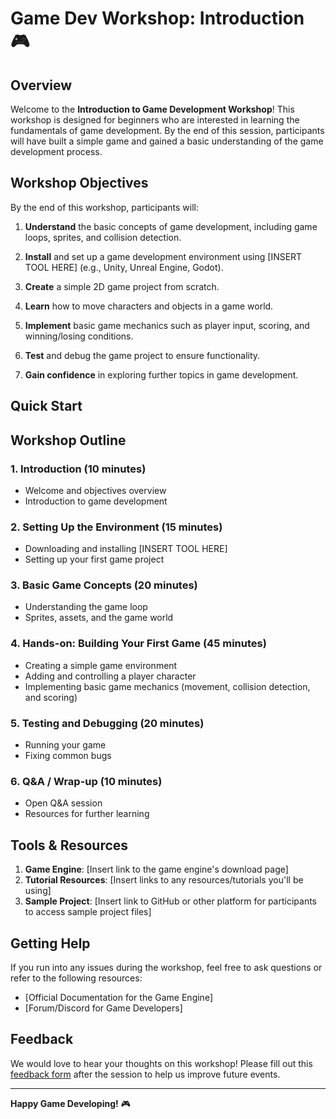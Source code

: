 # Game Dev Workshop: Introduction 🎮

## Overview

Welcome to the **Introduction to Game Development Workshop**! This workshop is designed for beginners who are interested in learning the fundamentals of game development. By the end of this session, participants will have built a simple game and gained a basic understanding of the game development process.

## Workshop Objectives

By the end of this workshop, participants will:
1. **Understand** the basic concepts of game development, including game loops, sprites, and collision detection.

2. **Install** and set up a game development environment using [INSERT TOOL HERE] (e.g., Unity, Unreal Engine, Godot).

3. **Create** a simple 2D game project from scratch.

4. **Learn** how to move characters and objects in a game world.

5. **Implement** basic game mechanics such as player input, scoring, and winning/losing conditions.

6. **Test** and debug the game project to ensure functionality.

7. **Gain confidence** in exploring further topics in game development.

## Quick Start 



## Workshop Outline

### 1. Introduction (10 minutes)
- Welcome and objectives overview
- Introduction to game development

### 2. Setting Up the Environment (15 minutes)
- Downloading and installing [INSERT TOOL HERE]
- Setting up your first game project

### 3. Basic Game Concepts (20 minutes)
- Understanding the game loop
- Sprites, assets, and the game world

### 4. Hands-on: Building Your First Game (45 minutes)
- Creating a simple game environment
- Adding and controlling a player character
- Implementing basic game mechanics (movement, collision detection, and scoring)

### 5. Testing and Debugging (20 minutes)
- Running your game
- Fixing common bugs

### 6. Q&A / Wrap-up (10 minutes)
- Open Q&A session
- Resources for further learning

## Tools & Resources

1. **Game Engine**: [Insert link to the game engine's download page]
2. **Tutorial Resources**: [Insert links to any resources/tutorials you'll be using]
3. **Sample Project**: [Insert link to GitHub or other platform for participants to access sample project files]

## Getting Help

If you run into any issues during the workshop, feel free to ask questions or refer to the following resources:
- [Official Documentation for the Game Engine]
- [Forum/Discord for Game Developers]

## Feedback

We would love to hear your thoughts on this workshop! Please fill out this [feedback form](#) after the session to help us improve future events.

---

**Happy Game Developing!** 🎮
